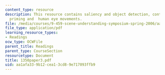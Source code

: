 ```yaml
---
content_type: resource
description: This resource contains saliency and object detection, contextual object
  priming and  human eye movements.
file: /media/courses/9-459-scene-understanding-symposium-spring-2006/aa1afa339b12cea13cd89e717093ffb9_1350paper3.pdf
file_type: application/pdf
learning_resource_types:
- Readings
ocw_type: OCWFile
parent_title: Readings
parent_type: CourseSection
resourcetype: Document
title: 1350paper3.pdf
uid: aa1afa33-9b12-cea1-3cd8-9e717093ffb9
---
```

